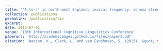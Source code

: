 ```yaml
---
title: "'t-to-r' in north-west England: lexical frequency, schema strength and transitional probability"
collection: publications
permalink: /publication/liv
excerpt: 
date: 2015-07-01
venue: '13th International Cognitive Linguistics Conference'
paperurl: 'http://academicpages.github.io/files/paper3.pdf'
citation: 'Watson, K., Clark, L. and van Eyndhoven, S. (2015). &quot;'t-to-r' in north-west England: lexical frequency, schema strength and transitional probability.&quot; <i>13th International Cognitive Linguistics Conference Proceedings</i>, Newcastle, UK: 20-25 July, 2015.'
---
```

